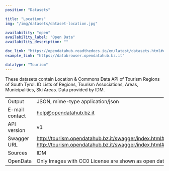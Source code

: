 ```yaml
---
position: "Datasets"

title: "Locations"
img: "/img/datasets/dataset-location.jpg"

availability: "open"
availability_label: "Open Data"
availability_description: ""

doc_link: "https://opendatahub.readthedocs.io/en/latest/datasets.html#common-dataset"
example_link: "https://databrowser.opendatahub.bz.it"

datatype: "Tourism"
---
```


These datasets contain Location & Commons Data API of Tourism Regions of South Tyrol. ID Lists of Regions, Tourism Associations, Areas, Municipalities, Ski Areas.
Data provided by IDM.

|                |                                                                                                                       |
| :------------- | --------------------------------------------------------------------------------------------------------------------- |
| Output         | JSON, mime-type application/json                                                                                      |
| E-mail contact | help@opendatahub.bz.it                                                                                                |
| API version    | v1                                                                                                                    |
| Swagger URL    | http://tourism.opendatahub.bz.it/swagger/index.html#/Common http://tourism.opendatahub.bz.it/swagger/index.html#/Location |
| Sources        | IDM                                                                                                              |
| OpenData       | Only Images with CC0 License are shown as open data                                                                  |
